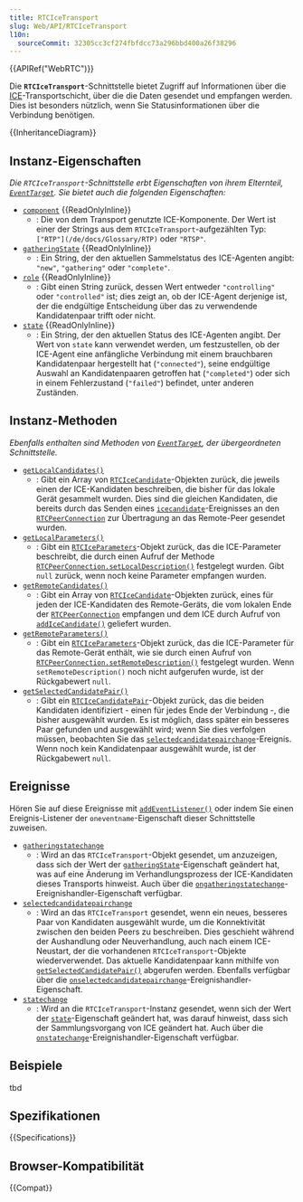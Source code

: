 ```yaml
---
title: RTCIceTransport
slug: Web/API/RTCIceTransport
l10n:
  sourceCommit: 32305cc3cf274fbfdcc73a296bbd400a26f38296
---
```


{{APIRef("WebRTC")}}

Die **`RTCIceTransport`**-Schnittstelle bietet Zugriff auf Informationen über die [ICE](/de/docs/Glossary/ICE)-Transportschicht, über die die Daten gesendet und empfangen werden. Dies ist besonders nützlich, wenn Sie Statusinformationen über die Verbindung benötigen.

{{InheritanceDiagram}}

## Instanz-Eigenschaften

_Die `RTCIceTransport`-Schnittstelle erbt Eigenschaften von ihrem Elternteil, [`EventTarget`](/de/docs/Web/API/EventTarget). Sie bietet auch die folgenden Eigenschaften:_

- [`component`](/de/docs/Web/API/RTCIceTransport/component) {{ReadOnlyInline}}
  - : Die von dem Transport genutzte ICE-Komponente. Der Wert ist einer der Strings aus dem `RTCIceTransport`-aufgezählten Typ: `["RTP"](/de/docs/Glossary/RTP)` oder `"RTSP"`.
- [`gatheringState`](/de/docs/Web/API/RTCIceTransport/gatheringState) {{ReadOnlyInline}}
  - : Ein String, der den aktuellen Sammelstatus des ICE-Agenten angibt: `"new"`, `"gathering"` oder `"complete"`.
- [`role`](/de/docs/Web/API/RTCIceTransport/role) {{ReadOnlyInline}}
  - : Gibt einen String zurück, dessen Wert entweder `"controlling"` oder `"controlled"` ist; dies zeigt an, ob der ICE-Agent derjenige ist, der die endgültige Entscheidung über das zu verwendende Kandidatenpaar trifft oder nicht.
- [`state`](/de/docs/Web/API/RTCIceTransport/state) {{ReadOnlyInline}}
  - : Ein String, der den aktuellen Status des ICE-Agenten angibt. Der Wert von `state` kann verwendet werden, um festzustellen, ob der ICE-Agent eine anfängliche Verbindung mit einem brauchbaren Kandidatenpaar hergestellt hat (`"connected"`), seine endgültige Auswahl an Kandidatenpaaren getroffen hat (`"completed"`) oder sich in einem Fehlerzustand (`"failed"`) befindet, unter anderen Zuständen.

## Instanz-Methoden

_Ebenfalls enthalten sind Methoden von [`EventTarget`](/de/docs/Web/API/EventTarget), der übergeordneten Schnittstelle._

- [`getLocalCandidates()`](/de/docs/Web/API/RTCIceTransport/getLocalCandidates)
  - : Gibt ein Array von [`RTCIceCandidate`](/de/docs/Web/API/RTCIceCandidate)-Objekten zurück, die jeweils einen der ICE-Kandidaten beschreiben, die bisher für das lokale Gerät gesammelt wurden. Dies sind die gleichen Kandidaten, die bereits durch das Senden eines [`icecandidate`](/de/docs/Web/API/RTCPeerConnection/icecandidate_event)-Ereignisses an den [`RTCPeerConnection`](/de/docs/Web/API/RTCPeerConnection) zur Übertragung an das Remote-Peer gesendet wurden.
- [`getLocalParameters()`](/de/docs/Web/API/RTCIceTransport/getLocalParameters)
  - : Gibt ein [`RTCIceParameters`](/de/docs/Web/API/RTCIceParameters)-Objekt zurück, das die ICE-Parameter beschreibt, die durch einen Aufruf der Methode [`RTCPeerConnection.setLocalDescription()`](/de/docs/Web/API/RTCPeerConnection/setLocalDescription) festgelegt wurden. Gibt `null` zurück, wenn noch keine Parameter empfangen wurden.
- [`getRemoteCandidates()`](/de/docs/Web/API/RTCIceTransport/getRemoteCandidates)
  - : Gibt ein Array von [`RTCIceCandidate`](/de/docs/Web/API/RTCIceCandidate)-Objekten zurück, eines für jeden der ICE-Kandidaten des Remote-Geräts, die vom lokalen Ende der [`RTCPeerConnection`](/de/docs/Web/API/RTCPeerConnection) empfangen und dem ICE durch Aufruf von [`addIceCandidate()`](/de/docs/Web/API/RTCPeerConnection/addIceCandidate) geliefert wurden.
- [`getRemoteParameters()`](/de/docs/Web/API/RTCIceTransport/getRemoteParameters)
  - : Gibt ein [`RTCIceParameters`](/de/docs/Web/API/RTCIceParameters)-Objekt zurück, das die ICE-Parameter für das Remote-Gerät enthält, wie sie durch einen Aufruf von [`RTCPeerConnection.setRemoteDescription()`](/de/docs/Web/API/RTCPeerConnection/setRemoteDescription) festgelegt wurden. Wenn `setRemoteDescription()` noch nicht aufgerufen wurde, ist der Rückgabewert `null`.
- [`getSelectedCandidatePair()`](/de/docs/Web/API/RTCIceTransport/getSelectedCandidatePair)
  - : Gibt ein [`RTCIceCandidatePair`](/de/docs/Web/API/RTCIceCandidatePair)-Objekt zurück, das die beiden Kandidaten identifiziert - einen für jedes Ende der Verbindung -, die bisher ausgewählt wurden. Es ist möglich, dass später ein besseres Paar gefunden und ausgewählt wird; wenn Sie dies verfolgen müssen, beobachten Sie das [`selectedcandidatepairchange`](/de/docs/Web/API/RTCIceTransport/selectedcandidatepairchange_event)-Ereignis. Wenn noch kein Kandidatenpaar ausgewählt wurde, ist der Rückgabewert `null`.

## Ereignisse

Hören Sie auf diese Ereignisse mit [`addEventListener()`](/de/docs/Web/API/EventTarget/addEventListener) oder indem Sie einen Ereignis-Listener der `oneventname`-Eigenschaft dieser Schnittstelle zuweisen.

- [`gatheringstatechange`](/de/docs/Web/API/RTCIceTransport/gatheringstatechange_event)
  - : Wird an das `RTCIceTransport`-Objekt gesendet, um anzuzeigen, dass sich der Wert der [`gatheringState`](/de/docs/Web/API/RTCIceTransport/gatheringState)-Eigenschaft geändert hat, was auf eine Änderung im Verhandlungsprozess der ICE-Kandidaten dieses Transports hinweist.
    Auch über die [`ongatheringstatechange`](/de/docs/Web/API/RTCIceTransport/gatheringstatechange_event)-Ereignishandler-Eigenschaft verfügbar.
- [`selectedcandidatepairchange`](/de/docs/Web/API/RTCIceTransport/selectedcandidatepairchange_event)
  - : Wird an das `RTCIceTransport` gesendet, wenn ein neues, besseres Paar von Kandidaten ausgewählt wurde, um die Konnektivität zwischen den beiden Peers zu beschreiben. Dies geschieht während der Aushandlung oder Neuverhandlung, auch nach einem ICE-Neustart, der die vorhandenen `RTCIceTransport`-Objekte wiederverwendet. Das aktuelle Kandidatenpaar kann mithilfe von [`getSelectedCandidatePair()`](/de/docs/Web/API/RTCIceTransport/getSelectedCandidatePair) abgerufen werden.
    Ebenfalls verfügbar über die [`onselectedcandidatepairchange`](/de/docs/Web/API/RTCIceTransport/selectedcandidatepairchange_event)-Ereignishandler-Eigenschaft.
- [`statechange`](/de/docs/Web/API/RTCIceTransport/statechange_event)
  - : Wird an die `RTCIceTransport`-Instanz gesendet, wenn sich der Wert der [`state`](/de/docs/Web/API/RTCIceTransport/state)-Eigenschaft geändert hat, was darauf hinweist, dass sich der Sammlungsvorgang von ICE geändert hat.
    Auch über die [`onstatechange`](/de/docs/Web/API/RTCIceTransport/statechange_event)-Ereignishandler-Eigenschaft verfügbar.

## Beispiele

tbd

## Spezifikationen

{{Specifications}}

## Browser-Kompatibilität

{{Compat}}
